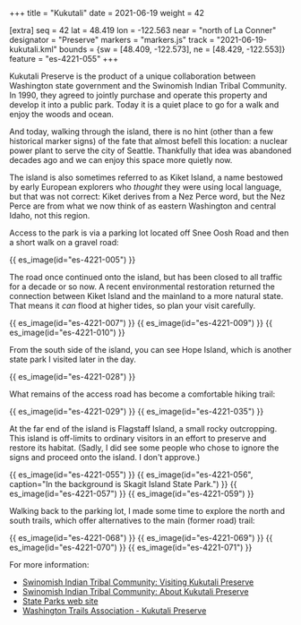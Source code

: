 +++
title = "Kukutali"
date = 2021-06-19
weight = 42

[extra]
seq = 42
lat = 48.419
lon = -122.563
near = "north of La Conner"
designator = "Preserve"
markers = "markers.js"
track = "2021-06-19-kukutali.kml"
bounds = {sw = [48.409, -122.573], ne = [48.429, -122.553]}
feature = "es-4221-055"
+++

Kukutali Preserve is the product of a unique collaboration between Washington state government and the Swinomish Indian Tribal Community. In 1990, they agreed to jointly purchase and operate this property and develop it into a public park. Today it is a quiet place to go for a walk and enjoy the woods and ocean.

<!-- more -->

And today, walking through the island, there is no hint (other than a few historical marker signs) of the fate that almost befell this location: a nuclear power plant to serve the city of Seattle. Thankfully that idea was abandoned decades ago and we can enjoy this space more quietly now.

The island is also sometimes referred to as Kiket Island, a name bestowed by early European explorers who _thought_ they were using local language, but that was not correct: Kiket derives from a Nez Perce word, but the Nez Perce are from what we now think of as eastern Washington and central Idaho, not this region.

Access to the park is via a parking lot located off Snee Oosh Road and then a short walk on a gravel road:

{{ es_image(id="es-4221-005") }}

The road once continued onto the island, but has been closed to all traffic for a decade or so now. A recent environmental restoration returned the connection between Kiket Island and the mainland to a more natural state. That means it _can_ flood at higher tides, so plan your visit carefully.

{{ es_image(id="es-4221-007") }}
{{ es_image(id="es-4221-009") }}
{{ es_image(id="es-4221-010") }}

From the south side of the island, you can see Hope Island, which is another state park I visited later in the day.

{{ es_image(id="es-4221-028") }}

What remains of the access road has become a comfortable hiking trail:

{{ es_image(id="es-4221-029") }}
{{ es_image(id="es-4221-035") }}

At the far end of the island is Flagstaff Island, a small rocky outcropping. This island is off-limits to ordinary visitors in an effort to preserve and restore its habitat. (Sadly, I did see some people who chose to ignore the signs and proceed onto the island. I don't approve.)

{{ es_image(id="es-4221-055") }}
{{ es_image(id="es-4221-056", caption="In the background is Skagit Island State Park.") }}
{{ es_image(id="es-4221-057") }}
{{ es_image(id="es-4221-059") }}

Walking back to the parking lot, I made some time to explore the north and south trails, which offer alternatives to the main (former road) trail:

{{ es_image(id="es-4221-068") }}
{{ es_image(id="es-4221-069") }}
{{ es_image(id="es-4221-070") }}
{{ es_image(id="es-4221-071") }}

For more information:

* [Swinomish Indian Tribal Community: Visiting Kukutali Preserve](https://swinomish-nsn.gov/resources/environmental-protection/visiting-kukutali-preserve.aspx)
* [Swinomish Indian Tribal Community: About Kukutali Preserve](https://swinomish-nsn.gov/resources/environmental-protection/visiting-kukutali-preserve/about-kukutali-preserve.aspx)
* [State Parks web site](https://www.parks.state.wa.us/299/Kukutali-Preserve)
* [Washington Trails Association - Kukutali Preserve](https://www.wta.org/go-hiking/hikes/kukutali-preserve)